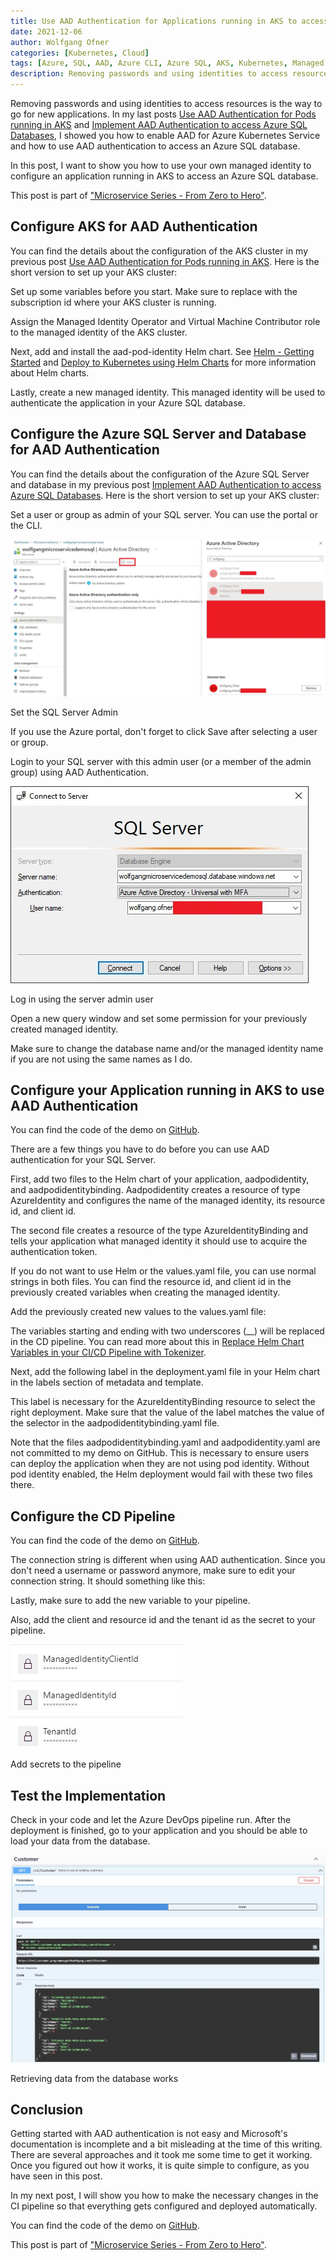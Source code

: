 ```yaml
---
title: Use AAD Authentication for Applications running in AKS to access Azure SQL Databases
date: 2021-12-06
author: Wolfgang Ofner
categories: [Kubernetes, Cloud]
tags: [Azure, SQL, AAD, Azure CLI, Azure SQL, AKS, Kubernetes, Managed Identity]
description: Removing passwords and using identities to access resources is the way to go for new applications. This post shows you how to configure your application running in AKS to access an Azure SQL database.
---
```


Removing passwords and using identities to access resources is the way to go for new applications. In my last posts [Use AAD Authentication for Pods running in AKS](/use-aad-authentication-for-pods-running-in-aks) and [Implement AAD Authentication to access Azure SQL Databases](/implement-aad-authentication-to-access-azure-sql-databases), I showed you how to enable AAD for Azure Kubernetes Service and how to use AAD authentication to access an Azure SQL database. 

In this post, I want to show you how to use your own managed identity to configure an application running in AKS to access an Azure SQL database. 

This post is part of ["Microservice Series - From Zero to Hero"](/microservice-series-from-zero-to-hero).

## Configure AKS for AAD Authentication

You can find the details about the configuration of the AKS cluster in my previous post [Use AAD Authentication for Pods running in AKS](/use-aad-authentication-for-pods-running-in-aks). Here is the short version to set up your AKS cluster:

Set up some variables before you start. Make sure to replace <YourAzureSubscriptionId> with the subscription id where your AKS cluster is running.

<script src="https://gist.github.com/WolfgangOfner/6d8c0345231d7214627bda6f9ca7a47d.js"></script>

Assign the Managed Identity Operator and Virtual Machine Contributor role to the managed identity of the AKS cluster.

<script src="https://gist.github.com/WolfgangOfner/23bff74abc3a525743af89dbade2a6cf.js"></script>

Next, add and install the aad-pod-identity Helm chart. See [Helm - Getting Started](/helm-getting-started) and [Deploy to Kubernetes using Helm Charts](/deploy-kubernetes-using-helm) for more information about Helm charts.

<script src="https://gist.github.com/WolfgangOfner/49ece58a8d86c5d3192eee38140435fa.js"></script>

Lastly, create a new managed identity. This managed identity will be used to authenticate the application in your Azure SQL database.

<script src="https://gist.github.com/WolfgangOfner/1485648644bc1b14dc16c5d1334fdca0.js"></script>

## Configure the Azure SQL Server and Database for AAD Authentication

You can find the details about the configuration of the Azure SQL Server and database in my previous post [Implement AAD Authentication to access Azure SQL Databases](/implement-aad-authentication-to-access-azure-sql-databases). Here is the short version to set up your AKS cluster:

Set a user or group as admin of your SQL server. You can use the portal or the CLI.

<div class="col-12 col-sm-10 aligncenter">
  <a href="/assets/img/posts/2021/12/Set-the-SQL-Server-Admin.jpg"><img loading="lazy" src="/assets/img/posts/2021/12/Set-the-SQL-Server-Admin.jpg" alt="Set the SQL Server Admin" /></a>
  
  <p>
   Set the SQL Server Admin
  </p>
</div>

If you use the Azure portal, don't forget to click Save after selecting a user or group.

Login to your SQL server with this admin user (or a member of the admin group) using AAD Authentication. 

<div class="col-12 col-sm-10 aligncenter">
  <a href="/assets/img/posts/2021/12/Log-in-using-the-server-admin-user.jpg"><img loading="lazy" src="/assets/img/posts/2021/12/Log-in-using-the-server-admin-user.jpg" alt="Log in using the server admin user" /></a>
  
  <p>
   Log in using the server admin user
  </p>
</div>

Open a new query window and set some permission for your previously created managed identity. 

<script src="https://gist.github.com/WolfgangOfner/dc3fff10d6b45b68092b3a6c67c3b559.js"></script>

Make sure to change the database name and/or the managed identity name if you are not using the same names as I do.

## Configure your Application running in AKS to use AAD Authentication

You can find the code of the demo on <a href="https://github.com/WolfgangOfner/MicroserviceDemo/tree/master/CustomerApi" target="_blank" rel="noopener noreferrer">GitHub</a>.

There are a few things you have to do before you can use AAD authentication for your SQL Server. 

First, add two files to the Helm chart of your application, aadpodidentity, and aadpodidentitybinding. Aadpodidentity creates a resource of type AzureIdentity and configures the name of the managed identity, its resource id, and client id.

<script src="https://gist.github.com/WolfgangOfner/f44cd86ef67db843987861d1aa2d79e5.js"></script>

The second file creates a resource of the type AzureIdentityBinding and tells your application what managed identity it should use to acquire the authentication token.

<script src="https://gist.github.com/WolfgangOfner/c911f9e207b252f956558ee79b8b5764.js"></script>

If you do not want to use Helm or the values.yaml file, you can use normal strings in both files. You can find the resource id, and client id in the previously created variables when creating the managed identity. 

Add the previously created new values to the values.yaml file:

<script src="https://gist.github.com/WolfgangOfner/595ee57c4e5e7a99fbca728a52617026.js"></script>

The variables starting and ending with two underscores (\_\_) will be replaced in the CD pipeline. You can read more about this in [Replace Helm Chart Variables in your CI/CD Pipeline with Tokenizer](/replace-helm-variables-tokenizer).

Next, add the following label in the deployment.yaml file in your Helm chart in the labels section of metadata and template.

<script src="https://gist.github.com/WolfgangOfner/fbe9b10777d3555e84adfc7ff646c028.js"></script>

This label is necessary for the AzureIdentityBinding resource to select the right deployment. Make sure that the value of the label matches the value of the selector in the aadpodidentitybinding.yaml file.

Note that the files aadpodidentitybinding.yaml and aadpodidentity.yaml are not committed to my demo on GitHub. This is necessary to ensure users can deploy the application when they are not using pod identity. Without pod identity enabled, the Helm deployment would fail with these two files there.

## Configure the CD Pipeline 

You can find the code of the demo on <a href="https://github.com/WolfgangOfner/MicroserviceDemo/blob/master/CustomerApi/pipelines/CustomerApi-CD.yml" target="_blank" rel="noopener noreferrer">GitHub</a>.

The connection string is different when using AAD authentication. Since you don't need a username or password anymore, make sure to edit your connection string. It should something like this:

<script src="https://gist.github.com/WolfgangOfner/8f9e4f5d4154f6c0373f8fd7cdb38237.js"></script>

Lastly, make sure to add the new variable to your pipeline. 

<script src="https://gist.github.com/WolfgangOfner/1e0d738ee344ede7a34723a9bcec1605.js"></script>

Also, add the client and resource id and the tenant id as the secret to your pipeline.

<div class="col-12 col-sm-10 aligncenter">
  <a href="/assets/img/posts/2021/12/Add-secrets-to-the-pipeline.jpg"><img loading="lazy" src="/assets/img/posts/2021/12/Add-secrets-to-the-pipeline.jpg" alt="Add secrets to the pipeline" /></a>
  
  <p>
   Add secrets to the pipeline
  </p>
</div>

## Test the Implementation

Check in your code and let the Azure DevOps pipeline run. After the deployment is finished, go to your application and you should be able to load your data from the database.

<div class="col-12 col-sm-10 aligncenter">
  <a href="/assets/img/posts/2021/12/Retrieving-data-from-the-database-works.jpg"><img loading="lazy" src="/assets/img/posts/2021/12/Retrieving-data-from-the-database-works.jpg" alt="Retrieving data from the database works" /></a>
  
  <p>
   Retrieving data from the database works
  </p>
</div>

## Conclusion

Getting started with AAD authentication is not easy and Microsoft's documentation is incomplete and a bit misleading at the time of this writing. There are several approaches and it took me some time to get it working. Once you figured out how it works, it is quite simple to configure, as you have seen in this post.

In my next post, I will show you how to make the necessary changes in the CI pipeline so that everything gets configured and deployed automatically.

You can find the code of the demo on <a href="https://github.com/WolfgangOfner/MicroserviceDemo/tree/master/CustomerApi" target="_blank" rel="noopener noreferrer">GitHub</a>.

This post is part of ["Microservice Series - From Zero to Hero"](/microservice-series-from-zero-to-hero).
